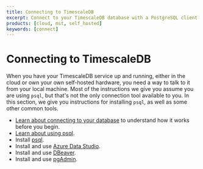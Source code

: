 ```yaml
---
title: Connecting to TimescaleDB
excerpt: Connect to your TimescaleDB database with a PostgreSQL client
products: [cloud, mst, self_hosted]
keywords: [connect]
---
```


# Connecting to TimescaleDB

When you have your TimescaleDB service up and running, either in the cloud or
own your own self-hosted hardware, you need a way to talk to it from your local
machine. Most of the instructions we give you assume you are using `psql`, but
that's not the only connection tool available to you. In this section, we give
you instructions for installing `psql`, as well as some other common tools.

*   [Learn about connecting to your database][about-connecting] to understand
    how it works before you begin.
*   [Learn about using psql][about-psql].
*   Install [psql][connect-psql].
*   Install and use [Azure Data Studio][connect-azure].
*   Install and use [DBeaver][connect-dbeaver].
*   Install and use [pgAdmin][connect-pgadmin].

<!----
*   [Troubleshoot][connect-tshoot] connection issues.
-->

[about-connecting]: /timescaledb/:currentVersion:/how-to-guides/connecting/about-connecting/
[about-psql]: /timescaledb/:currentVersion:/how-to-guides/connecting/about-psql/
[connect-azure]: /timescaledb/:currentVersion:/how-to-guides/connecting/azure-data-studio/
[connect-dbeaver]: /timescaledb/:currentVersion:/how-to-guides/connecting/dbeaver/
[connect-pgadmin]: /timescaledb/:currentVersion:/how-to-guides/connecting/pgadmin/
[connect-psql]: /timescaledb/:currentVersion:/how-to-guides/connecting/psql/
[connect-tshoot]: /timescaledb/:currentVersion:/how-to-guides/connecting/troubleshooting/
